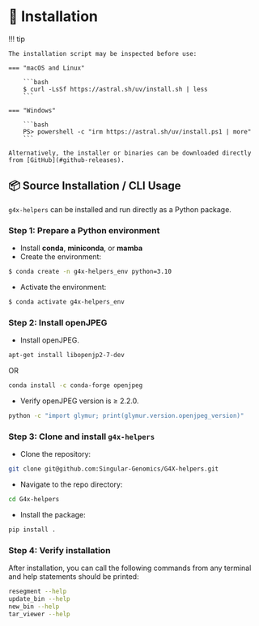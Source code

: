 # 🚀 Installation

!!! tip

    The installation script may be inspected before use:

    === "macOS and Linux"

        ```bash
        $ curl -LsSf https://astral.sh/uv/install.sh | less
        ```

    === "Windows"

        ```bash
        PS> powershell -c "irm https://astral.sh/uv/install.ps1 | more"
        ```

    Alternatively, the installer or binaries can be downloaded directly from [GitHub](#github-releases).


## 📦 Source Installation / CLI Usage

`g4x-helpers` can be installed and run directly as a Python package.

### Step 1: Prepare a Python environment

- Install **conda**, **miniconda**, or **mamba**
- Create the environment:

```bash
$ conda create -n g4x-helpers_env python=3.10
```

- Activate the environment:

```bash
$ conda activate g4x-helpers_env
```

### Step 2: Install openJPEG

- Install openJPEG.
```bash
apt-get install libopenjp2-7-dev
```
OR
```bash
conda install -c conda-forge openjpeg
```
- Verify openJPEG version is ≥ 2.2.0.
```bash
python -c "import glymur; print(glymur.version.openjpeg_version)"
```

### Step 3: Clone and install `g4x-helpers`

- Clone the repository:

```bash
git clone git@github.com:Singular-Genomics/G4X-helpers.git
```

- Navigate to the repo directory:

```bash
cd G4x-helpers
```

- Install the package:

```bash
pip install .
```

### Step 4: Verify installation

After installation, you can call the following commands from any terminal and help statements should be printed:

```bash
resegment --help
update_bin --help
new_bin --help
tar_viewer --help
```
